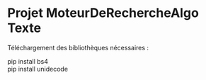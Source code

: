 # Projet MoteurDeRechercheAlgo Texte

Téléchargement des bibliothèques nécessaires :

pip install bs4  
pip install unidecode
